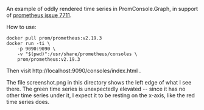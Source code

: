 An example of oddly rendered time series in PromConsole.Graph,
in support of [prometheus issue 7711][].

How to use:

    docker pull prom/prometheus:v2.19.3
    docker run -ti \
        -p 9090:9090 \
        -v "$(pwd)":/usr/share/prometheus/consoles \
        prom/prometheus:v2.19.3

Then visit http://localhost:9090/consoles/index.html .

The file screenshot.png in this directory shows the left edge of what I
see there.  The green time series is unexpectedly elevated -- since it
has no other time series under it, I expect it to be resting on the
x-axis, like the red time series does.

[prometheus issue 7711]: https://github.com/prometheus/prometheus/issues/7711
